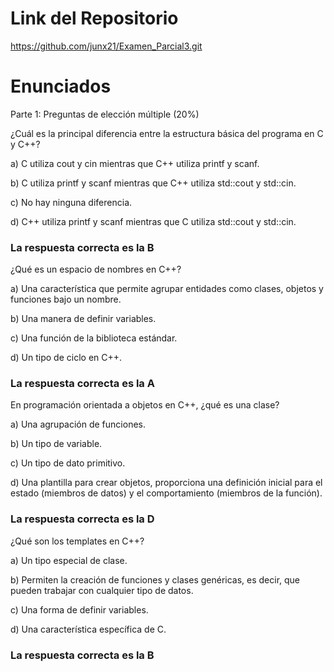 # Link del Repositorio 


https://github.com/junx21/Examen_Parcial3.git


# Enunciados 

Parte 1: Preguntas de elección múltiple (20%)

¿Cuál es la principal diferencia entre la estructura básica del programa en C y C++?

a) C utiliza cout y cin mientras que C++ utiliza printf y scanf.

b) C utiliza printf y scanf mientras que C++ utiliza std::cout y std::cin.

c) No hay ninguna diferencia.

d) C++ utiliza printf y scanf mientras que C utiliza std::cout y std::cin.

### La respuesta correcta es la B
¿Qué es un espacio de nombres en C++?

a) Una característica que permite agrupar entidades como clases, objetos y funciones bajo un nombre.

b) Una manera de definir variables.

c) Una función de la biblioteca estándar.

d) Un tipo de ciclo en C++.

### La respuesta correcta es la A
En programación orientada a objetos en C++, ¿qué es una clase?

a) Una agrupación de funciones.

b) Un tipo de variable.

c) Un tipo de dato primitivo.

d) Una plantilla para crear objetos, proporciona una definición inicial para el estado (miembros de datos) y el comportamiento (miembros de la función).

### La respuesta correcta es la D
¿Qué son los templates en C++?

a) Un tipo especial de clase.

b) Permiten la creación de funciones y clases genéricas, es decir, que pueden trabajar con cualquier tipo de datos.

c) Una forma de definir variables.

d) Una característica específica de C.

### La respuesta correcta es la B
